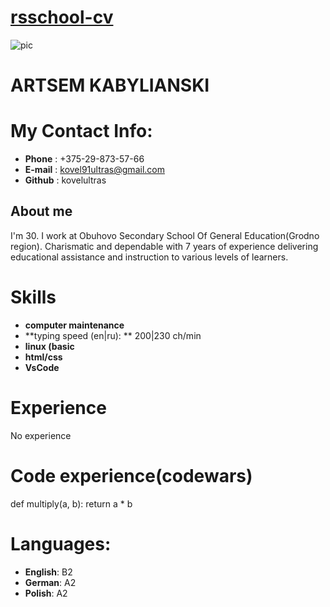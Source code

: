 # [rsschool-cv](https://kovelultras.github.io/rsschool-cv)

![pic](https://b.radikal.ru/b14/2112/5f/954303f77a9f.jpg)

# ARTSEM KABYLIANSKI

# My Contact Info:
* **Phone** : +375-29-873-57-66
* **E-mail** : kovel91ultras@gmail.com
* **Github** : kovelultras

## About me
I'm 30. I work at Obuhovo Secondary School Of General Education(Grodno region).
Charismatic and dependable with 7 years of experience delivering educational assistance and instruction to various levels of learners. 

# Skills
* **computer maintenance**
* **typing speed (en|ru): ** 200|230 ch/min
* **linux (basic**
* **html/css**
* **VsCode**

# Experience
No experience

# Code experience(codewars)
def multiply(a, b):
   return a * b

# Languages:
* **English**: B2
* **German**: A2
* **Polish**: A2
